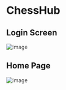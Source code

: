 # ChessHub

## Login Screen
![image](https://user-images.githubusercontent.com/50881273/153135484-b4b9689c-fb18-4c80-8dac-5fc133fbe6cb.png)

## Home Page
![image](https://user-images.githubusercontent.com/50881273/153135373-b370dae7-c344-4b92-bbb2-b4c11adfd273.png)
